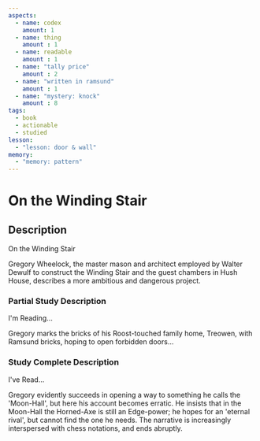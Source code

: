```yaml
---
aspects: 
  - name: codex
    amount: 1
  - name: thing
    amount : 1
  - name: readable
    amount : 1
  - name: "tally price"
    amount : 2
  - name: "written in ramsund"
    amount : 1  
  - name: "mystery: knock"
    amount : 8
tags:
  - book
  - actionable
  - studied
lesson:
  - "lesson: door & wall"
memory:
  - "memory: pattern"
---
```


# On the Winding Stair

## Description
On the Winding Stair

Gregory Wheelock, the master mason and architect employed by Walter Dewulf to construct the Winding Stair and the guest chambers in Hush House, describes a more ambitious and dangerous project.
### Partial Study Description
I'm Reading...

Gregory marks the bricks of his Roost-touched family home, Treowen, with Ramsund bricks, hoping to open forbidden doors…
### Study Complete Description
I've Read...

Gregory evidently succeeds in opening a way to something he calls the 'Moon-Hall', but here his account becomes erratic. He insists that in the Moon-Hall the Horned-Axe is still an Edge-power; he hopes for an 'eternal rival', but cannot find the one he needs. The narrative is increasingly interspersed with chess notations, and ends abruptly.